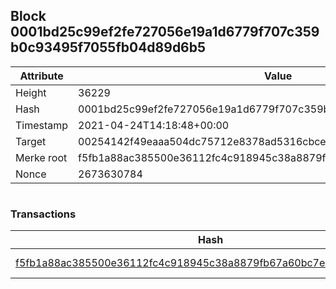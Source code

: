 ## Block 0001bd25c99ef2fe727056e19a1d6779f707c359b0c93495f7055fb04d89d6b5

Attribute | Value
--- | ---
Height | 36229
Hash | 0001bd25c99ef2fe727056e19a1d6779f707c359b0c93495f7055fb04d89d6b5
Timestamp | 2021-04-24T14:18:48+00:00
Target | 00254142f49eaaa504dc75712e8378ad5316cbcead634704b3734b6271167cc4
Merke root | f5fb1a88ac385500e36112fc4c918945c38a8879fb67a60bc7ecbb226dcd15bd
Nonce | 2673630784

```

```

### Transactions

Hash | Amount
--- | ---
[f5fb1a88ac385500e36112fc4c918945c38a8879fb67a60bc7ecbb226dcd15bd](f5fb1a88ac385500e36112fc4c918945c38a8879fb67a60bc7ecbb226dcd15bd.md) | 10.00000000 SKEPTI 
